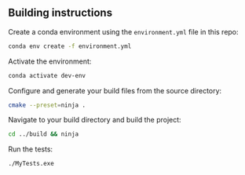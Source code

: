 ## Building instructions

Create a conda environment using the `environment.yml` file in this repo:

```sh
conda env create -f environment.yml
```

Activate the environment:

```sh
conda activate dev-env
```

Configure and generate your build files from the source directory:

```sh
cmake --preset=ninja .
```

Navigate to your build directory and build the project:

```sh
cd ../build && ninja
```

Run the tests:

```sh
./MyTests.exe
```
